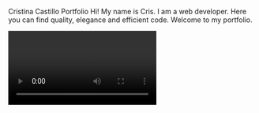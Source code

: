 Cristina Castillo Portfolio
Hi! My name is Cris. I am a web developer.
Here you can find quality, elegance and efficient code.
Welcome to my portfolio.

<video src="intro.mp4">
<img src="profilePhoto.PNG">
<img src="quiz_app.jpg">
